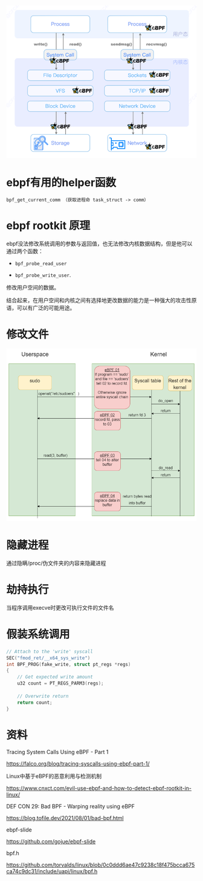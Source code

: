 ![image.png](images/WEBRESOURCE19769019c37efea4aef2e7ea6c7783e6image.png)

# ebpf有用的helper函数

```
bpf_get_current_comm （获取进程命 task_struct -> comm）
```

# ebpf rootkit 原理

ebpf没法修改系统调用的参数与返回值，也无法修改内核数据结构，但是他可以通过两个函数：

- `bpf_probe_read_user` 

- `bpf_probe_write_user`.

修改用户空间的数据。

结合起来，在用户空间和内核之间有选择地更改数据的能力是一种强大的攻击性原语，可以有广泛的可能用途。

# 修改文件

![Picture highlighting how eBPF can intercept paramaters and return codes from syscalls](images/syscall_flow_03.png)

# 隐藏进程

通过隐瞒/proc/伪文件夹的内容来隐藏进程

# 劫持执行

当程序调用execve时更改可执行文件的文件名

# 假装系统调用

```c
// Attach to the 'write' syscall
SEC("fmod_ret/__x64_sys_write")
int BPF_PROG(fake_write, struct pt_regs *regs)
{
    // Get expected write amount
    u32 count = PT_REGS_PARM3(regs);

    // Overwrite return
    return count;
}
```

# 资料

Tracing System Calls Using eBPF - Part 1

https://falco.org/blog/tracing-syscalls-using-ebpf-part-1/

Linux中基于eBPF的恶意利用与检测机制

https://www.cnxct.com/evil-use-ebpf-and-how-to-detect-ebpf-rootkit-in-linux/

DEF CON 29: Bad BPF - Warping reality using eBPF

https://blog.tofile.dev/2021/08/01/bad-bpf.html

ebpf-slide

https://github.com/gojue/ebpf-slide

bpf.h

https://github.com/torvalds/linux/blob/0c0ddd6ae47c9238c18f475bcca675ca74c9dc31/include/uapi/linux/bpf.h